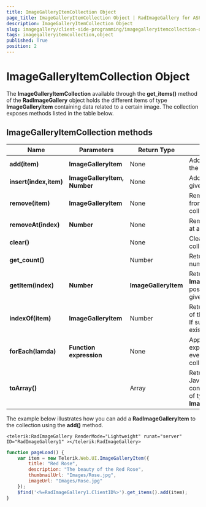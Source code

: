 ```yaml
---
title: ImageGalleryItemCollection Object
page_title: ImageGalleryItemCollection Object | RadImageGallery for ASP.NET AJAX Documentation
description: ImageGalleryItemCollection Object
slug: imagegallery/client-side-programming/imagegalleryitemcollection-object
tags: imagegalleryitemcollection,object
published: True
position: 2
---
```


# ImageGalleryItemCollection Object



The **ImageGalleryItemCollection** available through the **get_items()** method of the **RadImageGallery** object holds the different items of type **ImageGalleryItem** containing data related to a certain image. The collection exposes methods listed in the table below.

## ImageGalleryItemCollection methods


| Name | Parameters | Return Type | Description |
| ------ | ------ | ------ | ------ |
| **add(item)** | **ImageGalleryItem** |None|Adds an item to the collection.|
| **insert(index,item)** | **ImageGalleryItem, Number** |None|Adds an item at a given position.|
| **remove(item)** | **ImageGalleryItem** |None|Removes an item from the collection.|
| **removeAt(index)** | **Number** |None|Removes an item at a given position.|
| **clear()** ||None|Clears the items collection.|
| **get_count()** ||Number|Returns the number of items.|
| **getItem(index)** | **Number** | **ImageGalleryItem** |Returns the **ImageGalleryItem** positioned at a given index.|
| **indexOf(item)** | **ImageGalleryItem** |Number|Returns the index of the given item. If such does not exist returns -1.|
| **forEach(lamda)** | **Function expression** |None|Applies the expression for every item in the collection.|
| **toArray()** ||Array|Returns a JavaScript Array containing items of type **ImageGalleryItem.** |

The example below illustrates how you can add a **RadImageGalleryItem** to the collection using the **add()** method.

````ASPNET
<telerik:RadImageGallery RenderMode="Lightweight" runat="server" ID="RadImageGallery1" ></telerik:RadImageGallery>
````



````JavaScript
function pageLoad() {
	var item = new Telerik.Web.UI.ImageGalleryItem({
		title: "Red Rose",
		description: "The beauty of the Red Rose",
		thumbnailUrl: "Images/Rose.jpg",
		imageUrl: "Images/Rose.jpg"
	});
	$find('<%=RadImageGallery1.ClientID%>').get_items().add(item);
}
````


